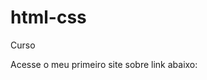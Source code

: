 # html-css
 Curso

 Acesse o meu primeiro site sobre link abaixo:
 
 <a href="https://gabrielemaciel.github.io/html-css/desafios/de010/android.html">